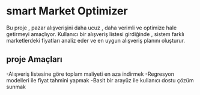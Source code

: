 # smart Market Optimizer
 Bu proje , pazar alışverişini  daha ucuz , daha verimli ve optimize hale getirmeyi amaçlıyor.
 Kullanıcı bir alışveriş listesi girdiğinde , sistem farklı marketlerdeki fiyatları analiz eder ve en uygun alışveriş planını oluşturur.
 ## proje Amaçları
 -Alışveriş listesine göre  toplam maliyeti en aza indirmek 
 -Regresyon modelleri ile fiyat tahmini yapmak
 -Basit bir arayüz ile kullanıcı dostu çözüm sunmak